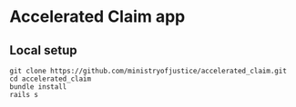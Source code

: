 # Accelerated Claim app

## Local setup

```
git clone https://github.com/ministryofjustice/accelerated_claim.git
cd accelerated_claim
bundle install
rails s
```
